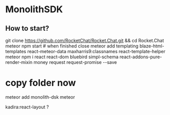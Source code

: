 # MonolithSDK

## How to start?


git clone https://github.com/RocketChat/Rocket.Chat.git && cd Rocket.Chat
meteor npm start # when finished close
meteor add templating blaze-html-templates react-meteor-data maxharris9:classnames react-template-helper	
meteor npm i react react-dom bluebird simpl-schema react-addons-pure-render-mixin money request request-promise  --save
# copy folder now
meteor add monolith-dsk
meteor

 kadira:react-layout ?
